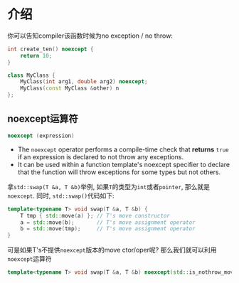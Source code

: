 # 介绍

你可以告知compiler该函数时候为no exception / no throw:

```cpp
int create_ten() noexcept {
    return 10;
}

class MyClass {
    MyClass(int arg1, double arg2) noexcept;
    MyClass(const MyClass &other) n
};
```

## noexcept运算符

```cpp
noexcept (expression)
```

* The `noexcept` operator performs a compile-time check that **returns** `true `if an expression is declared to not throw any exceptions.
* It can be used within a function template's noexcept specifier to declare that the function will throw exceptions for some types but not others.

拿`std::swap(T &a, T &b)`举例, 如果`T`的类型为`int`或者`pointer`, 那么就是`noexcept`.  同时, `std::swap()`代码如下:

```cpp
template<typename T> void swap(T &a, T &b) {
    T tmp { std::move(a) }; // T's move constructor
    a = std::move(b);       // T's move assignment operator
    b = std::move(tmp);     // T's move assignment operator
}
```

可是如果T's不提供`noexcept`版本的move ctor/oper呢? 那么我们就可以利用`noexcept`运算符

```cpp
template<typename T> void swap(T &a, T &b) noexcept(std::is_nothrow_move_constructible<T>::value && std::is_nothrow_move_assignable<T>::value);
```

